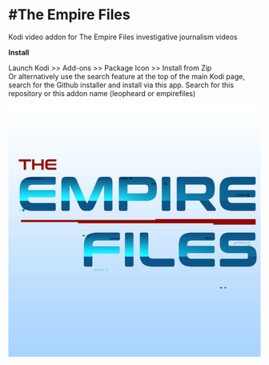#The Empire Files
=============================
Kodi video addon for The Empire Files investigative journalism videos

**Install**

Launch Kodi >> Add-ons >> Package Icon >> Install from Zip<br>
Or alternatively use the search feature at the top of the main Kodi page, search for the Github installer and install via this app. Search for this repository or this addon name (leopheard or empirefiles)<br>

![alt text](https://raw.githubusercontent.com/leopheard/empirefiles/master/resources/media/icon.jpeg)<br>

